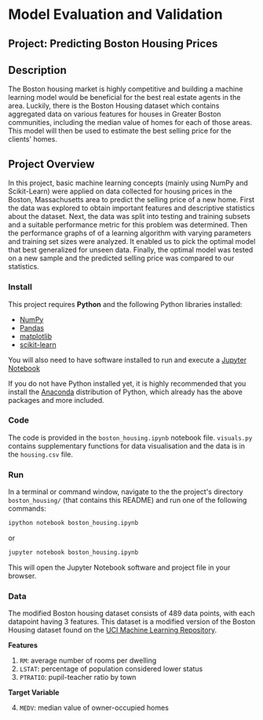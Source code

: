 # Model Evaluation and Validation
## Project: Predicting Boston Housing Prices

## Description

The Boston housing market is highly competitive and building a machine learning model would be beneficial for the best real estate agents in the area. Luckily, there is the Boston Housing dataset which contains aggregated data on various features for houses in Greater Boston communities, including the median value of homes for each of those areas. This model will then be used to estimate the best selling price for the clients\' homes.

## Project Overview
In this project, basic machine learning concepts (mainly using NumPy and Scikit-Learn) were applied on data collected for housing prices in the Boston, Massachusetts area to predict the selling price of a new home. First the data was explored to obtain important features and descriptive statistics about the dataset. Next, the data was split into testing and training subsets and a suitable performance metric for this problem was determined. Then the performance graphs of of a learning algorithm with varying parameters and training set sizes were analyzed. It enabled us to pick the optimal model that best generalized for unseen data. Finally, the optimal model was tested on a new sample and the predicted selling price was compared to our statistics.

### Install

This project requires **Python** and the following Python libraries installed:

- [NumPy](http://www.numpy.org/)
- [Pandas](http://pandas.pydata.org/)
- [matplotlib](http://matplotlib.org/)
- [scikit-learn](http://scikit-learn.org/stable/)

You will also need to have software installed to run and execute a [Jupyter Notebook](http://ipython.org/notebook.html)

If you do not have Python installed yet, it is highly recommended that you install the [Anaconda](http://continuum.io/downloads) distribution of Python, which already has the above packages and more included. 

### Code

The code is provided in the `boston_housing.ipynb` notebook file. `visuals.py` contains supplementary functions for data visualisation and the data is in the `housing.csv` file.

### Run

In a terminal or command window, navigate to the the project's directory `boston_housing/` (that contains this README) and run one of the following commands:

```bash
ipython notebook boston_housing.ipynb
```  
or
```bash
jupyter notebook boston_housing.ipynb
```

This will open the Jupyter Notebook software and project file in your browser.

### Data

The modified Boston housing dataset consists of 489 data points, with each datapoint having 3 features. This dataset is a modified version of the Boston Housing dataset found on the [UCI Machine Learning Repository](https://archive.ics.uci.edu/ml/datasets/Housing).

**Features**
1.  `RM`: average number of rooms per dwelling
2. `LSTAT`: percentage of population considered lower status
3. `PTRATIO`: pupil-teacher ratio by town

**Target Variable**

4. `MEDV`: median value of owner-occupied homes
